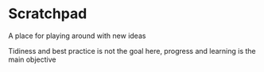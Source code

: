 # Scratchpad

A place for playing around with new ideas

Tidiness and best practice is not the goal here, progress and learning is the main objective
